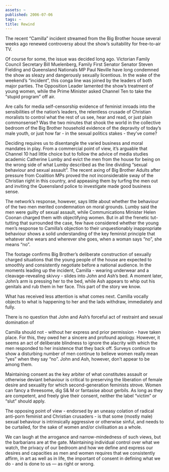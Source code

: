 ```yaml
---
assets: ~
published: 2006-07-06
tags: ~
title: Rewind
---
```

The recent “Camilla” incident streamed from the Big Brother house
several weeks ago renewed controversy about the show’s suitability for
free-to-air TV.

Of course for some, the issue was decided long ago. Victorian Family
Council Secretary Bill Muelenberg, Family First Senator Senator Steven
Fielding and Queensland Nationals MP Paul Neville have long condemned
the show as sleazy and dangerously sexually licentious. In the wake of
the weekend’s “incident”, this conga line was joined by the leaders of
both major parties. The Opposition Leader lamented the show’s treatment
of young women, while the Prime Minister asked Channel Ten to take the
“stupid program” off air.

Are calls for media self-censorship evidence of feminist inroads into
the sensibilities of the nation’s leaders, the relentless crusade of
Christian moralists to control what the rest of us see, hear and read,
or just plain commonsense? Was the two minutes that shook the world in
the collective bedroom of the Big Brother household evidence of the
depravity of today’s male youth, or just how far - in the sexual
politics stakes - they’ve come?

Deciding requires us to disentangle the varied business and moral
mandates in play. From a commercial point of view, it’s arguable that
Channel 10 had little choice but to follow the advice of media studies
academic Catherine Lumby and evict the men from the house for being on
the wrong side of what Lumby described as the line dividing “sexual
behaviour and sexual assault”. The recent axing of Big Brother Adults
after pressure from Coalition MPs proved the not inconsiderable sway of
the Christian right in this country, and appeasing them by turfing the
men out and inviting the Queensland police to investigate made good
business sense.

The network’s response, however, says little about whether the behaviour
of the two men merited condemnation on moral grounds. Lumby said the men
were guilty of sexual assault, while Communications Minister Helen
Coonan charged them with objectifying women. But in all the frenetic
tut-tutting that surrounded the case, few have considered whether the
young men’s response to Camilla’s objection to their unquestionably
inappropriate behaviour shows a solid understanding of the key feminist
principle that whatever she wears and wherever she goes, when a woman
says “no”, she means “no”.

The footage confirms Big Brother’s deliberate construction of sexually
charged situations that the young people of the house are expected to
smoothly and consistently negotiate before a national audience. In the
moments leading up the incident, Camilla - wearing underwear and a
cleavage-revealing skivvy - slides into John and Ash’s bed. A moment
later, John’s arm is pressing her to the bed, while Ash appears to whip
out his genitals and rub them in her face. This part of the story we
know.

What has received less attention is what comes next. Camilla vocally
objects to what is happening to her and the lads withdraw, immediately
and fully.

There is no question that John and Ash’s forceful act of restraint and
sexual domination of

Camilla should not - without her express and prior permission - have
taken place. For this, they owed her a sincere and profound apology.
However, it seems an act of deliberate blindness to ignore the alacrity
with which the men responded to her insistence that they back off.
Surveys continue to show a disturbing number of men continue to believe
women really mean “yes” when they say “no”. John and Ash, however, don’t
appear to be among them.

Maintaining consent as the key arbiter of what constitutes assault or
otherwise deviant behaviour is critical to preserving the liberation of
female desire and sexuality for which second-generation feminists
strove. Women can fancy a threesome, dig S& M or fantasise about
gerbils. As long as they are competent, and freely give their consent,
neither the label “victim” or “slut” should apply.

The opposing point of view - endorsed by an uneasy colation of radical
anti-porn feminist and Christian crusaders - is that some (mostly male)
sexual behaviour is intrinsically aggressive or otherwise sinful, and
needs to be curtailed, for the sake of women and/or civilisation as a
whole.

We can laugh at the arrogance and narrow-mindedness of such views, but
the barbarians are at the gate. Maintaining individual control over what
we watch, the privacy of our bedroom and how we define and express our
desires and capacities as men and women requires that we consistently
affirm, in art as well as in life, the important of consent in defining
what we do - and is done to us — as right or wrong.
